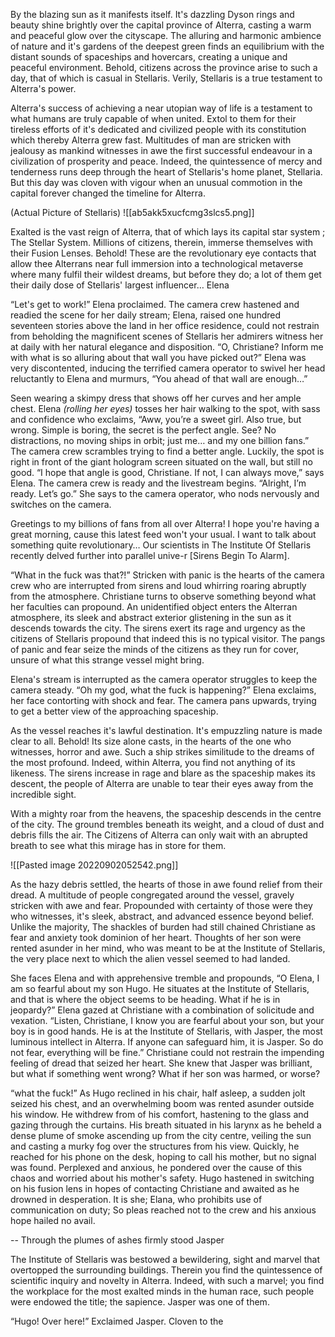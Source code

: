 By the blazing sun as it manifests itself. It's dazzling Dyson rings and beauty shine brightly over the capital province of Alterra, casting a warm and peaceful glow over the cityscape. The alluring and harmonic ambience of nature and it's gardens of the deepest green finds an equilibrium with the distant sounds of spaceships and hovercars, creating a unique and peaceful environment. Behold, citizens across the province arise to such a day, that of which is casual in Stellaris. Verily, Stellaris is a true testament to Alterra's power. 

Alterra's success of achieving a near utopian way of life is a testament to what humans are truly capable of when united. Extol to them for their tireless efforts of it's dedicated and civilized people with its constitution which thereby Alterra grew fast. Multitudes of man are stricken with jealousy as mankind witnesses in awe the first successful endeavour in a civilization of prosperity and peace. Indeed, the quintessence of mercy and tenderness runs deep through the heart of Stellaris's home planet, Stellaria. But this day was cloven with vigour when an unusual commotion in the capital forever changed the timeline for Alterra. 

(Actual Picture of Stellaris)  ![[ab5akk5xucfcmg3slcs5.png]]

Exalted is the vast reign of Alterra, that of which lays its capital star system ; The Stellar System. Millions of citizens, therein, immerse themselves with their Fusion Lenses. Behold! These are the revolutionary eye contacts that allow thee Alterrans near full immersion into a technological metaverse where many fulfil their wildest dreams, but before they do; a lot of them get their daily dose of Stellaris' largest influencer… Elena

“Let's get to work!” Elena proclaimed. The camera crew hastened and readied the scene for her daily stream; Elena, raised one hundred seventeen stories above the land in her office residence, could not restrain from beholding the magnificent scenes of Stellaris her admirers witness her at daily with her natural elegance and disposition. “O, Christiane? Inform me with what is so alluring about that wall you have picked out?” Elena was very discontented, inducing the terrified camera operator to swivel her head reluctantly to Elena and murmurs, “You ahead of that wall are enough…”

Seen wearing a skimpy dress that shows off her curves and her ample chest. Elena *(rolling her eyes)* tosses her hair walking to the spot, with sass and confidence  who exclaims, “Aww, you’re a sweet girl. Also true, but wrong. Simple is boring, the secret is the perfect angle. See? No distractions, no moving ships in orbit; just me… and my one billion fans.” The camera crew scrambles trying to find a better angle. Luckily, the spot is right in front of the giant hologram screen situated on the wall, but still no good. “I hope that angle is good, Christiane. If not, I can always move,” says Elena. The camera crew is ready and the livestream begins. “Alright, I’m ready. Let’s go.” She says to the camera operator, who nods nervously and switches on the camera.

Greetings to my billions of fans from all over Alterra! I hope you're having a great morning, cause this latest feed won't your usual. I want to talk about something quite revolutionary… Our scientists in The Institute Of Stellaris recently delved further into parallel unive-r [Sirens Begin To Alarm].

“What in the fuck was that?!” Stricken with panic is the hearts of the camera crew who are interrupted from sirens and loud whirring roaring abruptly from the atmosphere. Christiane turns to observe something beyond what her faculties can propound. An unidentified object enters the Alterran atmosphere, its sleek and abstract exterior glistening in the sun as it descends towards the city. The sirens exert its rage and urgency as the citizens of Stellaris propound that indeed this is no typical visitor. The pangs of panic and fear seize the minds of the citizens as they run for cover, unsure of what this strange vessel might bring.

Elena's stream is interrupted as the camera operator struggles to keep the camera steady. “Oh my god, what the fuck is happening?” Elena exclaims, her face contorting with shock and fear. The camera pans upwards, trying to get a better view of the approaching spaceship.

As the vessel reaches it's lawful destination. It's empuzzling nature is made clear to all. Behold! Its size alone casts, in the hearts of the one who witnesses, horror and awe. Such a ship strikes similitude to the dreams of the most profound. Indeed, within Alterra, you find not anything of its likeness. The sirens increase in rage and blare as the spaceship makes its descent, the people of Alterra are unable to tear their eyes away from the incredible sight.

With a mighty roar from the heavens, the spaceship descends in the centre of the city. The ground trembles beneath its weight, and a cloud of dust and debris fills the air. The Citizens of Alterra can only wait with an abrupted breath to see what this mirage has in store for them.




![[Pasted image 20220902052542.png]]


As the hazy debris settled, the hearts of those in awe found relief from their dread. A multitude of people congregated around the vessel, gravely stricken with awe and fear. Propounded with certainty of those were they who witnesses, it's sleek, abstract, and advanced essence beyond belief. Unlike the majority, The shackles of burden had still chained Christiane as fear and anxiety took dominion of her heart. Thoughts of her son were rented asunder in her mind, who was meant to be at the Institute of Stellaris, the very place next to which the alien vessel seemed to had landed.

She faces Elena and with apprehensive tremble and propounds, “O Elena, I am so fearful about my son Hugo. He situates at the Institute of Stellaris, and that is where the object seems to be heading. What if he is in jeopardy?” Elena gazed at Christiane with a combination of solicitude and vexation. “Listen, Christiane, I know you are fearful about your son, but your boy is in good hands. He is at the Institute of Stellaris, with Jasper, the most luminous intellect in Alterra. If anyone can safeguard him, it is Jasper. So do not fear, everything will be fine.” Christiane could not restrain the impending feeling of dread that seized her heart. She knew that Jasper was brilliant, but what if something went wrong? What if her son was harmed, or worse?

“what the fuck!” As Hugo reclined in his chair, half asleep, a sudden jolt seized his chest, and an overwhelming boom was rented asunder outside his window. He withdrew from of his comfort, hastening to the glass and gazing through the curtains. His breath situated in his larynx as he beheld a dense plume of smoke ascending up from the city centre, veiling the sun and casting a murky fog over the structures from his view. Quickly, he reached for his phone on the desk, hoping to call his mother, but no signal was found. Perplexed and anxious, he pondered over the cause of this chaos and worried about his mother's safety. Hugo hastened in switching on his fusion lens in hopes of contacting Christiane and awaited as he drowned in desperation. It is she; Elana, who prohibits use of communication on duty; So pleas reached not to the crew and his anxious hope hailed no avail. 


-- Through the plumes of ashes firmly stood Jasper


The Institute of Stellaris was bestowed a bewildering, sight and marvel that overtopped the surrounding buildings. Therein you find the quintessence of scientific inquiry and novelty in Alterra. Indeed, with such a marvel; you find the workplace for the most exalted minds in the human race, such people were endowed the title; the sapience. Jasper was one of them. 

“Hugo! Over here!” Exclaimed Jasper. Cloven to the 